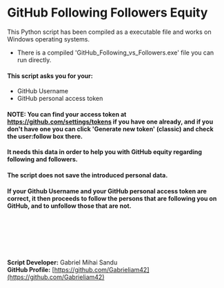 # GitHub Following Followers Equity


This Python script has been compiled as a executable file and works on Windows operating systems.

* There is a compiled 'GitHub_Following_vs_Followers.exe' file you can run directly.

#### This script asks you for your:
- GitHub Username
- GitHub personal access token

#### NOTE: You can find your access token at https://github.com/settings/tokens if you have one already, and if you don't have one you can click 'Generate new token' (classic) and check the user:follow box there.
#### It needs this data in order to help you with GitHub equity regarding following and followers.
#### The script does not save the introduced personal data.

#### If your Github Username and your GitHub personal access token are correct, it then proceeds to follow the persons that are following you on GitHub, and to unfollow those that are not.






<br><br>





<br><br>





**Script Developer:** Gabriel Mihai Sandu  
**GitHub Profile:** [https://github.com/Gabrieliam42](https://github.com/Gabrieliam42)
